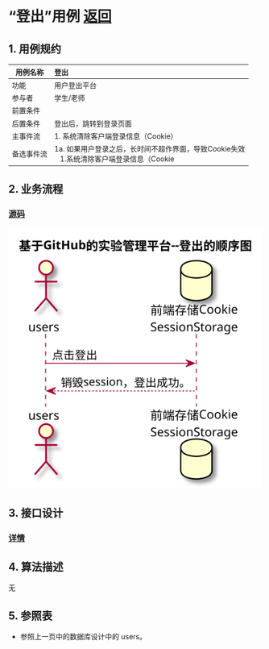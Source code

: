 # “登出”用例 [返回](https://github.com/Wangfan212/is_analysis/blob/master/test6/README.md)

## 1. 用例规约

|用例名称|登出|
|-------|:-------------|
|功能|用户登出平台|
|参与者|学生/老师|
|前置条件| |
|后置条件|登出后，跳转到登录页面|
|主事件流| 1. 系统清除客户端登录信息（Cookie）|
|备选事件流|1a. 如果用户登录之后，长时间不超作界面，导致Cookie失效 <br/>&nbsp;&nbsp; 1.系统清除客户端登录信息（Cookie|

## 2. 业务流程

### [源码](https://github.com/Wangfan212/is_analysis/blob/master/test6/yuanma/logout.md)

![登录认证流程图](logout.svg)

## 3. 接口设计

### [详情](https://github.com/Chen-ruiqi123/is_analysis/blob/master/test6/api/api8.md)



## 4. 算法描述

无

## 5. 参照表

 + 参照上一页中的数据库设计中的 users。